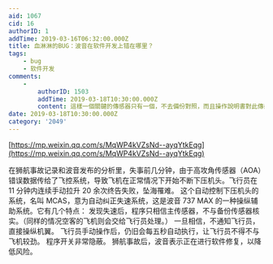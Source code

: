 ```yaml
---
aid: 1067
cid: 16
authorID: 1
addTime: 2019-03-16T06:32:00.000Z
title: 血淋淋的BUG：波音在软件开发上错在哪里？
tags:
    - bug
    - 软件开发
comments:
    -
        authorID: 1503
        addTime: 2019-03-18T10:30:00.000Z
        content: 這樣一個關鍵的傳感器只有一個，不去備份對照，而且操作說明書對此傳感器的標準差了4倍多。 真為波音汗顏。
date: 2019-03-18T10:30:00.000Z
category: '2049'
---
```


[https://mp.weixin.qq.com/s/MqWP4kVZsNd--ayqYtkEqg](https://mp.weixin.qq.com/s/MqWP4kVZsNd--ayqYtkEqg)

在狮航事故记录和波音发布的分析里，失事前几分钟，由于高攻角传感器（AOA）错误数据传给了飞控系统，导致飞机在正常情况下开始不断下压机头。飞行员在 11 分钟内连续手动拉升 20 余次终告失败，坠海罹难。 这个自动控制下压机头的系统，名叫 MCAS，意为自动纠正失速系统，这是波音 737 MAX 的一种操纵辅助系统。它有几个特点： 发现失速后，程序只相信主传感器，不与备份传感器核实。（同样的情况空客的飞机则会交给飞行员处理。） 一旦相信，不通知飞行员，直接操纵机翼。 飞行员手动操作后，仍旧会每五秒自动执行，让飞行员不得不与飞机较劲。 程序开关非常隐蔽。 狮航事故后，波音表示正在进行软件修复，以降低风险。
